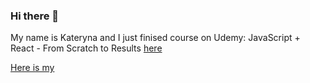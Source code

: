 ### Hi there 👋 
My name is Kateryna and I just finised course on Udemy: JavaScript + React - From Scratch to Results [here](https://www.udemy.com/course/javascript_full/)


[Here is my ](https://github-readme-stats.vercel.app/api?username=novak-k&show_icons=true&include_all_commits=true&count_private=true&hide=contribs&theme=radical&border_radius=20)


<!--
**novak-k/novak-k** is a ✨ _special_ ✨ repository because its `README.md` (this file) appears on your GitHub profile.

Here are some ideas to get you started:

- 🔭 I’m currently working on ...
- 🌱 I’m currently learning ...
- 👯 I’m looking to collaborate on ...
- 🤔 I’m looking for help with ...
- 💬 Ask me about ...
- 📫 How to reach me: ...
- 😄 Pronouns: ...
- ⚡ Fun fact: ...
-->
